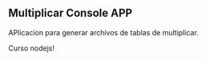 

## Multiplicar Console APP

APlicacion para generar archivos de tablas de multiplicar.

Curso nodejs!